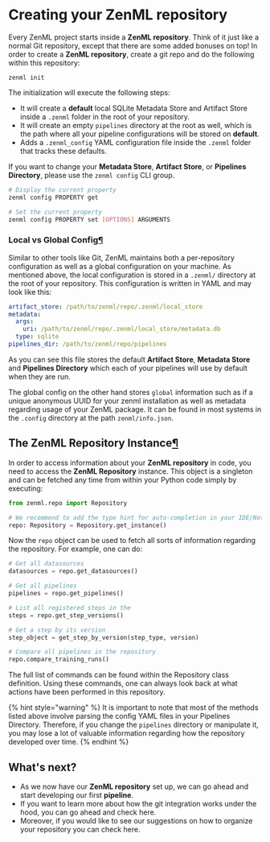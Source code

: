 # Creating your ZenML repository

Every ZenML project starts inside a **ZenML repository**. Think of it just like a normal Git repository, except that there are some added bonuses on top! In order to create a **ZenML repository**, create a git repo and do the following within this repository:

```text
zenml init
```

The initialization will execute the following steps:

* It will create a **default** local SQLite Metadata Store and Artifact Store inside a `.zenml` folder in the root of your repository.
* It will create an empty `pipelines` directory at the root as well, which is the path where all your pipeline configurations will be stored on **default**.
* Adds a `.zenml_config` YAML configuration file inside the `.zenml` folder that tracks these defaults.

If you want to change your **Metadata Store**, **Artifact Store**, or **Pipelines Directory**, please use the `zenml config` CLI group.

```bash
# Display the current property
zenml config PROPERTY get

# Set the current property
zenml config PROPERTY set [OPTIONS] ARGUMENTS
```

### Local vs Global Config[¶](http://docs.zenml.io.s3-website.eu-central-1.amazonaws.com/repository/what-is-a-repository.html#local-vs-global-config)

Similar to other tools like Git, ZenML maintains both a per-repository configuration as well as a global configuration on your machine. As mentioned above, the local configuration is stored in a `.zenml/` directory at the root of your repository. This configuration is written in YAML and may look like this:

```yaml
artifact_store: /path/to/zenml/repo/.zenml/local_store
metadata:
  args:
    uri: /path/to/zenml/repo/.zenml/local_store/metadata.db
  type: sqlite
pipelines_dir: /path/to/zenml/repo/pipelines
```

As you can see this file stores the default **Artifact Store**, **Metadata Store** and **Pipelines Directory** which each of your pipelines will use by default when they are run.

The global config on the other hand stores `global` information such as if a unique anonymous UUID for your zenml installation as well as metadata regarding usage of your ZenML package. It can be found in most systems in the `.config` directory at the path `zenml/info.json`.

## The ZenML Repository Instance[¶](http://docs.zenml.io.s3-website.eu-central-1.amazonaws.com/repository/the-zenml-repository-instance.html#the-zenml-repository-instance)

In order to access information about your **ZenML repository** in code, you need to access the **ZenML Repository** instance. This object is a singleton and can be fetched any time from within your Python code simply by executing:

```python
from zenml.repo import Repository

# We recommend to add the type hint for auto-completion in your IDE/Notebook
repo: Repository = Repository.get_instance()
```

Now the `repo` object can be used to fetch all sorts of information regarding the repository. For example, one can do:

```python
# Get all datasources
datasources = repo.get_datasources()

# Get all pipelines
pipelines = repo.get_pipelines()

# List all registered steps in the 
steps = repo.get_step_versions()

# Get a step by its version
step_object = get_step_by_version(step_type, version)

# Compare all pipelines in the repository
repo.compare_training_runs()
```

The full list of commands can be found within the Repository class definition. Using these commands, one can always look back at what actions have been performed in this repository.

{% hint style="warning" %}
It is important to note that most of the methods listed above involve parsing the config YAML files in your Pipelines Directory. Therefore, if you change the `pipelines` directory or manipulate it, you may lose a lot of valuable information regarding how the repository developed over time.
{% endhint %}

## What's next?

* As we now have our **ZenML repository** set up, we can go ahead and start developing our first **pipeline**.
* If you want to learn more about how the git integration works under the hood, you can go ahead and check here.
* Moreover, if you would like to see our suggestions on how to organize your repository you can check here.

